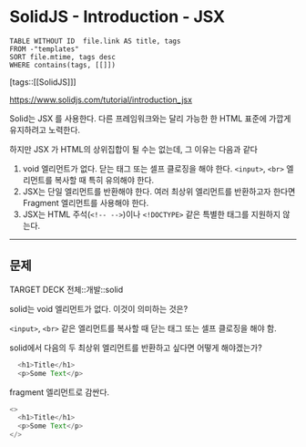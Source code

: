 # SolidJS - Introduction - JSX
<!--Basic Template V0.0.2 Start -->
```dataview
TABLE WITHOUT ID  file.link AS title, tags
FROM -"templates"
SORT file.mtime, tags desc
WHERE contains(tags, [[]])
```
<!--Basic Template V0.0.2 End -->
[tags::[[SolidJS]]]

https://www.solidjs.com/tutorial/introduction_jsx

Solid는 JSX 를 사용한다. 다른 프레임워크와는 달리 가능한 한 HTML 표준에 가깝게 유지하려고 노력한다.

하지만 JSX 가 HTML의 상위집합이 될 수는 없는데, 그 이유는 다음과 같다
1. void 엘리먼트가 없다. 닫는 태그 또는 셀프 클로징을 해야 한다. `<input>`, `<br>` 엘리먼트를 복사할 때 특히 유의해야 한다.
2. JSX는 단일 엘리먼트를 반환해야 한다. 여러 최상위 엘리먼트를 반환하고자 한다면 Fragment 엘리먼트를 사용해야 한다.
3. JSX는 HTML 주석(`<!-- -->`)이나 `<!DOCTYPE>` 같은 특별한 태그를 지원하지 않는다.

---

## 문제

TARGET DECK
전체::개발::solid

<!--ankiQ-->

solid는 void 엘리먼트가 없다. 이것이 의미하는 것은?

<!--ankiA-->

`<input>`, `<br>` 같은 엘리먼트를 복사할 때 닫는 태그 또는 셀프 클로징을 해야 함.

<!--ankiE-->
<!--ID: 1664943671024-->


<!--ankiQ-->

solid에서 다음의 두 최상위 엘리먼트를 반환하고 싶다면 어떻게 해야겠는가?

```ts
  <h1>Title</h1>
  <p>Some Text</p>
```

<!--ankiA-->

fragment 엘리먼트로 감싼다.

```ts
<>
  <h1>Title</h1>
  <p>Some Text</p>
</>
```

<!--ankiE-->
<!--ID: 1664943850598-->

